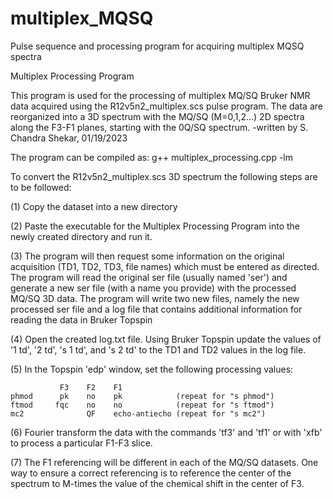 # multiplex_MQSQ
Pulse sequence and processing program for acquiring multiplex MQSQ spectra

Multiplex Processing Program

This program is used for the processing of multiplex MQ/SQ Bruker NMR data 
acquired using the R12v5n2_multiplex.scs pulse program. The data are
reorganized into a 3D spectrum with the MQ/SQ (M=0,1,2...) 2D spectra along the
F3-F1 planes, starting with the 0Q/SQ spectrum.
-written by S. Chandra Shekar, 01/19/2023

The program can be compiled as: g++ multiplex_processing.cpp -lm

To convert the R12v5n2_multiplex.scs 3D spectrum the following steps are
to be followed:

(1) Copy the dataset into a new directory

(2) Paste the executable for the Multiplex Processing Program into the newly
    created directory and run it. 

(3) The program will then request some information on the original acquisition
    (TD1, TD2, TD3, file names) which must be entered as directed. The program
    will read the original ser file (usually named 'ser') and generate a new ser
    file (with a name you provide) with the processed MQ/SQ 3D data. The program
    will write two new files, namely the new processed ser file and a log file
    that contains additional information for reading the data in Bruker Topspin

(4) Open the created log.txt file. Using Bruker Topspin update the values of 
    '1 td', '2 td', 's 1 td', and 's 2 td' to the TD1 and TD2 values in the log
    file.

(5) In the Topspin 'edp' window, set the following processing values:

               F3    F2    F1
    phmod      pk    no    pk            (repeat for "s phmod")
    ftmod     fqc    no    no            (repeat for "s ftmod")
    mc2              QF    echo-antiecho (repeat for "s mc2")

(6) Fourier transform the data with the commands 'tf3' and 'tf1' or with 'xfb'
    to process a particular F1-F3 slice.

(7) The F1 referencing will be different in each of the MQ/SQ datasets. One way
    to ensure a correct referencing is to reference the center of the spectrum
    to M-times the value of the chemical shift in the center of F3.
